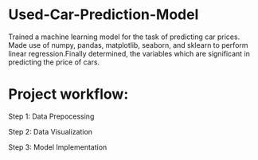 # Used-Car-Prediction-Model
Trained a machine learning model for the task of predicting car prices. Made use of numpy, pandas, matplotlib, seaborn, and sklearn to perform linear regression.Finally determined, the variables which are significant in predicting the price of cars. 

# Project workflow:
Step 1: Data Prepocessing

Step 2: Data Visualization 

Step 3: Model Implementation
